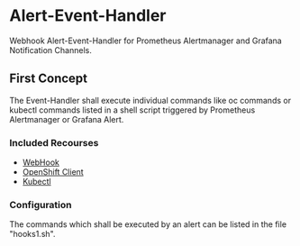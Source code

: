 # Alert-Event-Handler
Webhook Alert-Event-Handler for Prometheus Alertmanager and Grafana Notification Channels.

## First Concept 
The Event-Handler shall execute individual commands like oc commands or kubectl commands listed in a shell script triggered by Prometheus Alertmanager or Grafana Alert.

### Included Recourses 
* [WebHook](https://github.com/adnanh/webhook)
* [OpenShift Client](https://docs.openshift.com/container-platform/4.5/cli_reference/openshift_cli/getting-started-cli.html)
* [Kubectl](https://kubernetes.io/de/docs/tasks/tools/install-kubectl/)

### Configuration
The commands which shall be executed by an alert can be listed in the file "hooks1.sh".